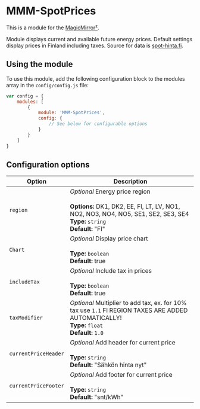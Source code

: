 # MMM-SpotPrices

This is a module for the [MagicMirror²](https://github.com/MichMich/MagicMirror/).

Module displays current and available future energy prices.
Default settings display prices in Finland including taxes.
Source for data is [spot-hinta.fi](https://spot-hinta.fi/).

## Using the module

To use this module, add the following configuration block to the modules array in the `config/config.js` file:
```js
var config = {
    modules: [
        {
            module: 'MMM-SpotPrices',
            config: {
                // See below for configurable options
            }
        }
    ]
}
```

## Configuration options

| Option           | Description
|----------------- |-----------
| `region`         | *Optional*  Energy price region <br><br>**Options:** DK1, DK2, EE, FI, LT, LV, NO1, NO2, NO3, NO4, NO5, SE1, SE2, SE3, SE4 <br>**Type:** `string` <br>**Default:** "FI"
| `Chart`          | *Optional*  Display price chart <br><br>**Type:** `boolean` <br>**Default:** true
| `includeTax`     | *Optional*  Include tax in prices <br><br>**Type:** `boolean` <br>**Default:** true
| `taxModifier`    | *Optional*  Multiplier to add tax, ex. for 10% tax use `1.1` FI REGION TAXES ARE ADDED AUTOMATICALLY! <br>**Type:** `float` <br>**Default:** `1.0`
| `currentPriceHeader` | *Optional*  Add header for current price <br><br>**Type:** `string` <br>**Default:** "Sähkön hinta nyt"
| `currentPriceFooter` | *Optional*  Add footer for current price <br><br>**Type:** `string` <br>**Default:** "snt/kWh"
